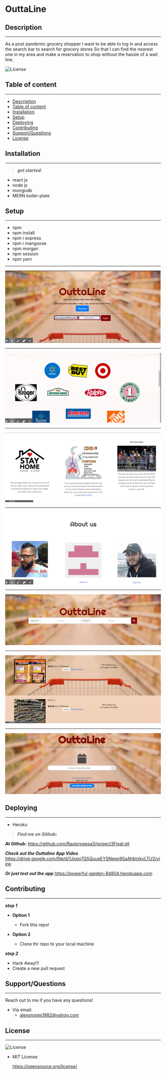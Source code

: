 # OuttaLine

## Description

---

As a post pandemic grocery shopper
I want to be able to log in and access the search bar to search for grocery stores
So that I can find the nearest one in my area and make a reservation to shop without the hassle of a wait line.

![License](https://img.shields.io/badge/LICENSE-MIT-maroon)

## Table of content

---

- [Description](#description)
- [Table of content](#table-of-content)
- [Installation](#installation)
- [Setup](#setup)
- [Deploying](#deploying)
- [Contributing](#contributing)
- [Support/Questions](#supportquestions)
- [License](#license)

## Installation

---

> **_get started_**:

- react js
- node js
- mongodb
- MERN boiler-plate

## Setup

---

- npm
- npm install
- npm i express
- npm i mangoose
- npm morgan
- npm session
- npm yarn

---

![picture of the outtaline App](outtline1.png)

---

![picture of the outtaline App](outtaline2.png)

---

![picture of the outtaline App](outtaline3.png)

---

![picture of the outtaline App](outtaline4.png)

---

![picture of the outtaline App](outtaline5.png)

---

![picture of the outtaline App](outtline6.png)

---

![picture of the outtaline App](outtline7.png)

## Deploying

---

- Heroku

> **_Find me on Github:_**

**_At Github:_**
<https://github.com/Rauloropesa3/project3Final.git>

**_Check out the Outtaline App Video_**
<https://drive.google.com/file/d/1Jxpq7Q5QuueEYSNeep9SaAhbtykvLTU3/view>

**_Or just test out the app_**
<https://powerful-garden-84804.herokuapp.com>

## Contributing

---

**_step 1_**

- **Option 1**

  - Fork this repo!

- **Option 2**
  - Clone thr repo to your local machine

**_step 2_**

- Hack Away!!!
- Create a new pull request

## Support/Questions

---

Reach out to me if you have any questions!

- Via email:
  - alexoropes1982@yahoo.com

## License

---

![License](https://img.shields.io/badge/LICENSE-MIT-maroon)

- MIT License

  <https://opensource.org/license/>

  >
